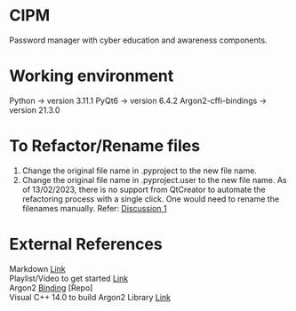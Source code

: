 # CIPM
Password manager with cyber education and awareness components.


# Working environment
Python -> version 3.11.1
PyQt6 -> version 6.4.2
Argon2-cffi-bindings -> version 21.3.0


# To Refactor/Rename files
1. Change the original file name in <projectname>.pyproject to the new file name.
2. Change the original file name in <projectname>.pyproject.user to the new file name.
As of 13/02/2023, there is no support from QtCreator to automate the refactoring process with a single click. One would need to rename the filenames manually. Refer:
[Discussion 1](https://stackoverflow.com/questions/5528134/how-can-files-and-classes-be-renamed-in-qt-creator)


# External References
Markdown [Link](https://www.markdownguide.org/cheat-sheet/)
<br>Playlist/Video to get started [Link](https://www.youtube.com/playlist?list=PL3JVwFmb_BnSOj_OtnKlsc2c7Jcs6boyB)
<br>Argon2 [Binding](https://github.com/p-h-c/phc-winner-argon2#bindings) [Repo]
<br> Visual C++ 14.0 to build Argon2 Library [Link](https://answers.microsoft.com/en-us/windows/forum/all/microsoft-visual-c-140/6f0726e2-6c32-4719-9fe5-aa68b5ad8e6d)